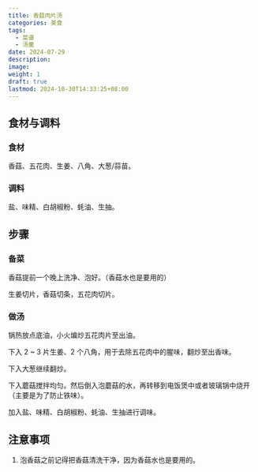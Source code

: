 ```yaml
---
title: 香菇肉片汤
categories: 美食
tags:
  - 菜谱
  - 汤羹
date: 2024-07-29
description: 
image: 
weight: 1
draft: true
lastmod: 2024-10-30T14:33:25+08:00
---
```


## 食材与调料

### 食材

香菇、五花肉、生姜、八角、大葱/蒜苗。

### 调料

盐、味精、白胡椒粉、蚝油、生抽。

## 步骤

### 备菜

香菇提前一个晚上洗净、泡好。（香菇水也是要用的）

生姜切片，香菇切条，五花肉切片。

### 做汤

锅热放点底油，小火煸炒五花肉片至出油。

下入 2 ~ 3 片生姜、2 个八角，用于去除五花肉中的腥味，翻炒至出香味。

下入大葱继续翻炒。

下入蘑菇搅拌均匀。然后倒入泡蘑菇的水，再转移到电饭煲中或者玻璃锅中烧开（主要是为了防止铁味）。

加入盐、味精、白胡椒粉、蚝油、生抽进行调味。

## 注意事项

1. 泡香菇之前记得把香菇清洗干净，因为香菇水也是要用的。